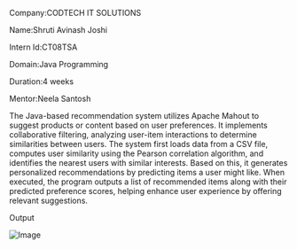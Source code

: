 Company:CODTECH IT SOLUTIONS

Name:Shruti Avinash Joshi

Intern Id:CT08TSA

Domain:Java Programming

Duration:4 weeks

Mentor:Neela Santosh

The Java-based recommendation system utilizes Apache Mahout to suggest products or content based on user preferences. It implements collaborative filtering, analyzing user-item interactions to determine similarities between users. The system first loads data from a CSV file, computes user similarity using the Pearson correlation algorithm, and identifies the nearest users with similar interests. Based on this, it generates personalized recommendations by predicting items a user might like. When executed, the program outputs a list of recommended items along with their predicted preference scores, helping enhance user experience by offering relevant suggestions.

Output

![Image](https://github.com/user-attachments/assets/bd8edbed-5dba-4df2-8e0c-3a8524fda4b1)
